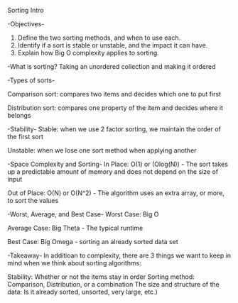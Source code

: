 Sorting Intro

-Objectives-
  1) Define the two sorting methods, and when to use each.
  2) Identify if a sort is stable or unstable, and the impact it can have.
  3) Explain how Big O complexity applies to sorting.

-What is sorting?
  Taking an unordered collection and making it ordered

-Types of sorts-

  Comparison sort: compares two items and decides which one to put first

  Distribution sort: compares one property of the item and decides where it belongs

-Stability-
  Stable: when we use 2 factor sorting, we maintain the order of the first sort

  Unstable: when we lose one sort method when applying another

-Space Complexity and Sorting-
  In Place: O(1) or (Olog(N)) - The sort takes up a predictable amount of memory
    and does not depend on the size of input

  Out of Place: O(N) or O(N^2) - The algorithm uses an extra array, or more, to
    sort the values

-Worst, Average, and Best Case-
  Worst Case: Big O

  Average Case: Big Theta - The typical runtime

  Best Case: Big Omega - sorting an already sorted data set

-Takeaway-
  In additioan to complexity, there are 3 things we want to keep in mind when
  we think about sorting algorithms:

  Stability: Whether or not the items stay in order
  Sorting method: Comparison, Distribution, or a combination
  The size and structure of the data: Is it already sorted, unsorted, very large, etc.)
